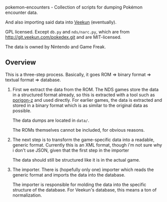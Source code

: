 pokemon-encounters - Collection of scripts for dumping Pokémon encounter data.

And also importing said data into [Veekun][] (eventually).

[Veekun]: http://veekun.com/

GPL licensed. Except `db.py` and `nds/narc.py`, which are from
<http://git.veekun.com/pokedex.git> and are MIT-licensed.

The data is owned by Nintendo and Game Freak.


Overview
--------

This is a three-step process. Basically, it goes
ROM
 => binary format
 => textual format
 => database.

1. First we extract the data from the ROM. The NDS games store the data in
   a structured format already, so this is extracted with a tool such as
   [porigon-z][] and used directly. For earlier games, the data is extracted
   and stored in a binary format which is as similar to the original data as
   possible.

   The data dumps are located in `data/`.

   The ROMs themselves cannot be included, for obvious reasons.

2. The next step is to transform the game-specific data into a readable,
   generic format. Currently this is an XML format, though i'm not sure why
   i don't use JSON, given that the first step in the importer

   The data should still be structured like it is in the actual game.

3. The importer. There is (hopefully only one) importer which reads the 
   generic format and imports the data into the database.

   The importer is responsible for molding the data into the specific 
   structure of the database. For Veekun's database, this means a ton
   of normalization.

[porigon-z]: http://bugs.veekun.com/projects/porigon-z
